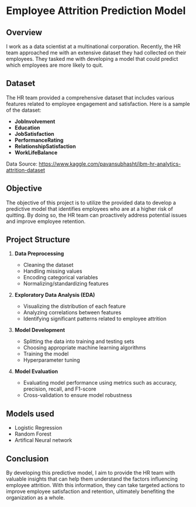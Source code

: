 
# Employee Attrition Prediction Model

## Overview

I work as a data scientist at a multinational corporation. Recently, the HR team approached me with an extensive dataset they had collected on their employees. They tasked me with developing a model that could predict which employees are more likely to quit.

## Dataset

The HR team provided a comprehensive dataset that includes various features related to employee engagement and satisfaction. Here is a sample of the dataset:

- **JobInvolvement**
- **Education**
- **JobSatisfaction**
- **PerformanceRating**
- **RelationshipSatisfaction**
- **WorkLifeBalance**

Data Source: https://www.kaggle.com/pavansubhasht/ibm-hr-analytics-attrition-dataset

## Objective

The objective of this project is to utilize the provided data to develop a predictive model that identifies employees who are at a higher risk of quitting. By doing so, the HR team can proactively address potential issues and improve employee retention.

## Project Structure

1. **Data Preprocessing**
   - Cleaning the dataset
   - Handling missing values
   - Encoding categorical variables
   - Normalizing/standardizing features

2. **Exploratory Data Analysis (EDA)**
   - Visualizing the distribution of each feature
   - Analyzing correlations between features
   - Identifying significant patterns related to employee attrition

3. **Model Development**
   - Splitting the data into training and testing sets
   - Choosing appropriate machine learning algorithms
   - Training the model
   - Hyperparameter tuning
   
4. **Model Evaluation**
   - Evaluating model performance using metrics such as accuracy, precision, recall, and F1-score
   - Cross-validation to ensure model robustness
   
## Models used

- Logistic Regression
- Random Forest
- Artifical Neural network


## Conclusion

By developing this predictive model, I aim to provide the HR team with valuable insights that can help them understand the factors influencing employee attrition. With this information, they can take targeted actions to improve employee satisfaction and retention, ultimately benefiting the organization as a whole.

